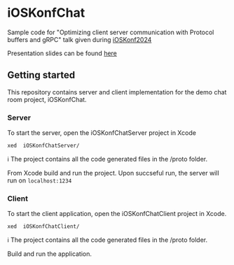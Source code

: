 # iOSKonfChat
Sample code for "Optimizing client server communication with Protocol buffers and gRPC" talk given during [iOSKonf2024](https://www.ioskonf.mk)

Presentation slides can be found [here](https://github.com/denicija/iOSKonfChat/files/15306089/iOSKonf-gRPC.pdf)

## Getting started
This repository contains server and client implementation for the demo chat room project, iOSKonfChat.


### Server
To start the server, open the iOSKonfChatServer project in Xcode 
```
xed  iOSKonfChatServer/
```
ℹ️ The project contains all the code generated files in the /proto folder.

From Xcode build and run the project.
Upon succseful run, the server will run on `localhost:1234`

### Client
To start the client application, open the iOSKonfChatClient project in Xcode.
```
xed  iOSKonfChatClient/
```

ℹ️ The project contains all the code generated files in the /proto folder.

Build and run the application.



